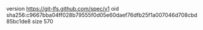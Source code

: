 version https://git-lfs.github.com/spec/v1
oid sha256:c9667bba04ff028b79555f0d05e60daef76dfb25f1a007046d708cbd85bc1de8
size 570
